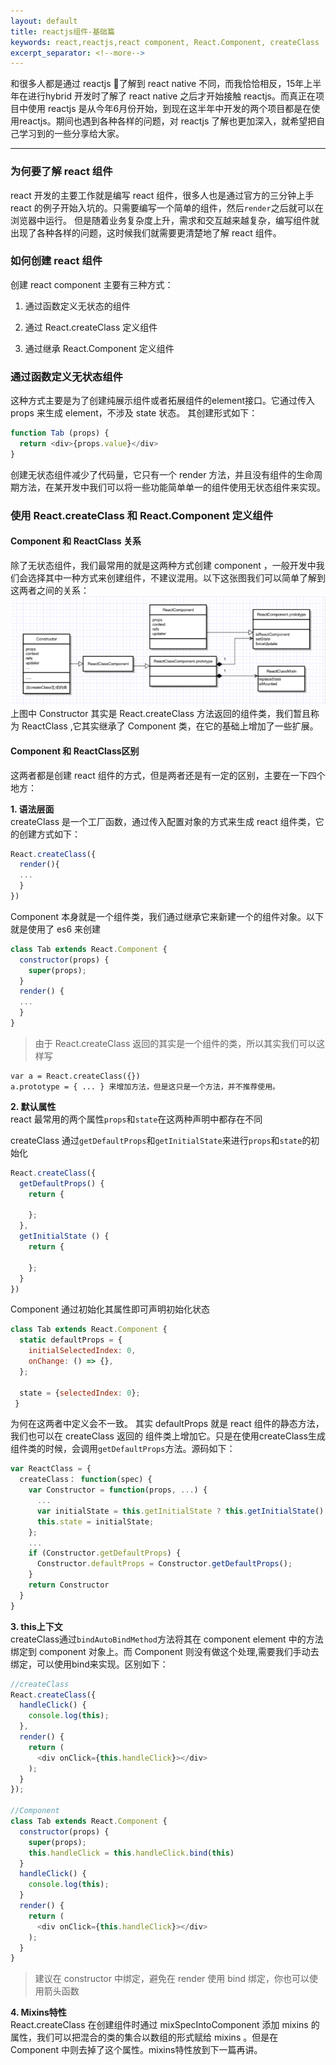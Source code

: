 ```yaml
---
layout: default
title: reactjs组件-基础篇
keywords: react,reactjs,react component, React.Component, createClass
excerpt_separator: <!--more-->
---
```


和很多人都是通过 reactjs 了解到 react native 不同，而我恰恰相反，15年上半年在进行hybrid 开发时了解了 react native 之后才开始接触 reactjs。而真正在项目中使用 reactjs 是从今年6月份开始，到现在这半年中开发的两个项目都是在使用reactjs。期间也遇到各种各样的问题，对 reactjs 了解也更加深入，就希望把自己学习到的一些分享给大家。  

---

### 为何要了解 react 组件
react 开发的主要工作就是编写 react 组件，很多人也是通过官方的三分钟上手 react 的例子开始入坑的。只需要编写一个简单的组件，然后`render`之后就可以在浏览器中运行。 但是随着业务复杂度上升，需求和交互越来越复杂，编写组件就出现了各种各样的问题，这时候我们就需要更清楚地了解 react 组件。 

<!--more-->

### 如何创建 react 组件
创建 react component 主要有三种方式：

1. 通过函数定义无状态的组件 

2. 通过 React.createClass 定义组件

3. 通过继承 React.Component 定义组件

### 通过函数定义无状态组件
这种方式主要是为了创建纯展示组件或者拓展组件的element接口。它通过传入 props 来生成 element，不涉及 state 状态。 其创建形式如下：  

```js
function Tab (props) {
  return <div>{props.value}</div>
}
```
创建无状态组件减少了代码量，它只有一个 render 方法，并且没有组件的生命周期方法，在某开发中我们可以将一些功能简单单一的组件使用无状态组件来实现。

### 使用 React.createClass 和 React.Component 定义组件

#### Component 和 ReactClass 关系
除了无状态组件，我们最常用的就是这两种方式创建 component ，一般开发中我们会选择其中一种方式来创建组件，不建议混用。以下这张图我们可以简单了解到这两者之间的关系：
![image](/assets/images/blog/react-component-compare.png)
上图中 Constructor 其实是 React.createClass 方法返回的组件类，我们暂且称为 ReactClass ,它其实继承了 Component 类，在它的基础上增加了一些扩展。

#### Component 和 ReactClass区别
这两者都是创建 react 组件的方式，但是两者还是有一定的区别，主要在一下四个地方：

**1. 语法层面**  
createClass 是一个工厂函数，通过传入配置对象的方式来生成 react 组件类，它的创建方式如下：  

```js
React.createClass({
  render(){
  ...
  }
})
```

Component 本身就是一个组件类，我们通过继承它来新建一个的组件对象。以下就是使用了 es6 来创建

```js
class Tab extends React.Component {  
  constructor(props) {
    super(props);
  }
  render() {
  ...
  }
}
```
> 由于 React.createClass 返回的其实是一个组件的类，所以其实我们可以这样写 
```
var a = React.createClass({})
a.prototype = { ... } 来增加方法，但是这只是一个方法，并不推荐使用。
```

**2. 默认属性**  
react 最常用的两个属性`props`和`state`在这两种声明中都存在不同

createClass 通过`getDefaultProps`和`getInitialState`来进行`props`和`state`的初始化

```js
React.createClass({
  getDefaultProps() {
    return {

    };
  },
  getInitialState () {
    return {

    };
  }
})
```

Component 通过初始化其属性即可声明初始化状态

```js
class Tab extends React.Component {
  static defaultProps = {
    initialSelectedIndex: 0,
    onChange: () => {},
  };

  state = {selectedIndex: 0};
 }
```
为何在这两者中定义会不一致。 其实 defaultProps 就是 react 组件的静态方法， 我们也可以在 createClass 返回的 组件类上增加它。只是在使用createClass生成组件类的时候，会调用`getDefaultProps`方法。源码如下：

```js
var ReactClass = {
  createClass： function(spec) {
    var Constructor = function(props, ...) {
      ...
      var initialState = this.getInitialState ? this.getInitialState() : null;
      this.state = initialState;
    };
    ...
    if (Constructor.getDefaultProps) {
      Constructor.defaultProps = Constructor.getDefaultProps();
    }
    return Constructor
  }
}
```

**3. this上下文**  
createClass通过`bindAutoBindMethod`方法将其在 component element 中的方法绑定到 component 对象上。而 Component 则没有做这个处理,需要我们手动去绑定，可以使用bind来实现。区别如下：

```js
//createClass
React.createClass({  
  handleClick() {
    console.log(this);
  },
  render() {
    return (
      <div onClick={this.handleClick}></div>
    );
  }
});

//Component
class Tab extends React.Component {  
  constructor(props) {
    super(props);
    this.handleClick = this.handleClick.bind(this)
  }
  handleClick() {
    console.log(this);
  }
  render() {
    return (
      <div onClick={this.handleClick}></div>
    );
  }
}
```
> 建议在 constructor 中绑定，避免在 render 使用 bind 绑定，你也可以使用箭头函数  

**4. Mixins特性**  
React.createClass 在创建组件时通过 mixSpecIntoComponent 添加 mixins 的属性，我们可以把混合的类的集合以数组的形式赋给 mixins 。但是在 Component 中则去掉了这个属性。mixins特性放到下一篇再讲。

